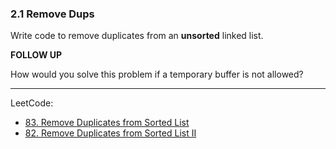 
### 2.1 Remove Dups
 
Write code to remove duplicates from an **unsorted** linked list.

**FOLLOW UP**

How would you solve this problem if a temporary buffer is not allowed?

---
LeetCode: 
* [83. Remove Duplicates from Sorted List](https://leetcode.com/problems/remove-duplicates-from-sorted-list/)
* [82. Remove Duplicates from Sorted List II](https://leetcode.com/problems/remove-duplicates-from-sorted-list-ii)